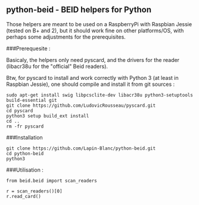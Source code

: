## python-beid - BEID helpers for Python

Those helpers are meant to be used on a RaspberryPi with Raspbian Jessie (tested on B+ and 2), but it should work fine on other platforms/OS, with perhaps some adjustments for the prerequisites.

###Prerequesite :

Basicaly, the helpers only need pyscard, and the drivers for the reader (libacr38u for the "official" Beid readers).

Btw, for pyscard to install and work correctly with Python 3 (at least in Raspbian Jessie), one should compile and install it from git sources :

    sudo apt-get install swig libpcsclite-dev libacr38u python3-setuptools build-essential git
    git clone https://github.com/LudovicRousseau/pyscard.git
    cd pyscard
    python3 setup build_ext install
    cd ..
    rm -fr pyscard

###Installation

    git clone https://github.com/Lapin-Blanc/python-beid.git
    cd python-beid
    python3

###Utilisation :

    from beid.beid import scan_readers

    r = scan_readers()[0]
    r.read_card()
